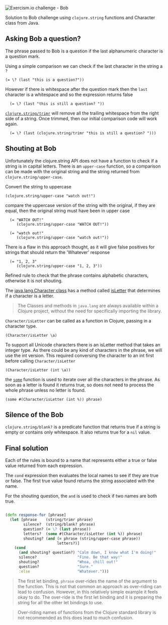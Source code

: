 ![Exercism.io challenge - Bob](https://raw.githubusercontent.com/practicalli/graphic-design/live/banners/exercism/exercisim-exercise-bob-banner.png)

Solution to Bob challenge using `clojure.string` functions and Character class from Java.

## Asking Bob a question?
The phrase passed to Bob is a question if the last alphanumeric character is a question mark.

Using a simple comparison we can check if the last character in the string a `?`

```eval-clojure
(= \? (last "this is a question?"))
```

However if there is whitespace after the question mark then the `last` character is a whitespace and so the expression returns false

```eval-clojure
  (= \? (last "this is still a question? "))

```

[`clojure.string/trimr`](https://clojuredocs.org/clojure.string/trimr) will remove all the trailing whitespace from the right side of a string.  Once trimmed, then our initial comparison code will work again.

```eval-clojure
  (= \? (last (clojure.string/trimr "this is still a question? ")))
```

## Shouting at Bob
Unfortunately the  clojure.string API does not have a function to check if a string is in capital letters.  There is an `upper-case` function, so a comparison can be made  with the original string and the string returned from `clojure.string/upper-case`.

Convert the string to uppercase
```
(clojure.string/upper-case "watch out!")
```

compare the uppercase version of the string with the original, if they are equal, then the original string must have been in upper case
```eval-clojure
  (= "WATCH OUT!"
     (clojure.string/upper-case "WATCH OUT!"))

```
```eval-clojure
  (= "watch out!"
     (clojure.string/upper-case "watch out!"))
```

There is a flaw in this approach thought, as it will give false positives for strings that should return the 'Whatever' response
```eval-clojure
  (= "1, 2, 3"
     (clojure.string/upper-case "1, 2, 3"))
```

Refined rule to check that the phrase contains alphabetic characters, otherwise it is not shouting.

The [java.lang.Character class](https://docs.oracle.com/en/java/javase/11/docs/api/java.base/java/lang/Character.html) has a method called [isLetter](https://docs.oracle.com/en/java/javase/11/docs/api/java.base/java/lang/Character.html#isLetter(char)) that determines if a character is a letter.


> The Classes and methods in `java.lang` are always available within a Clojure project, without the need for specifically importing the library.

`Character/isLetter` can be called as a function in Clojure, passing in a character type.

```
(Character/isLetter \a)
```

To support all Unicode characters there is an isLetter method that takes an integer type.  As there could be any kind of characters in the phrase, we will use the int version.  This required conversing the character to an int first before calling `Character/isLetter`

```
(Character/isLetter (int \a))
```
the [`some`](https://clojuredocs.org/clojure.core/some) function is used to iterate over all the characters in the phrase. As soon as a letter is found it returns true, so does not need to process the whole phrase unless no letter is found.

```
(some #(Character/isLetter (int %)) phrase)
```


## Silence of the Bob
`clojure.string/blank?` is a predicate function that returns true if a string is empty or contains only whitespace.  It also returns true for a `nil` value.


## Final solution
Each of the rules is bound to a name that represents either a true or false value returned from each expression.

The `cond` expression then evaluates the local names to see if they are true or false.  The first true value found returns the string associated with the name.

For the shouting question, the `and` is used to check if two names are both true.

```clojure

(defn response-for [phrase]
  (let [phrase    (string/trimr phrase)
        silence?  (string/blank? phrase)
        question? (= \? (last phrase))
        letters?  (some #(Character/isLetter (int %)) phrase)
        shouting? (and (= phrase (string/upper-case phrase))
                       letters?)]
    (cond
      (and shouting? question?) "Calm down, I know what I'm doing!"
      silence?                  "Fine. Be that way!"
      shouting?                 "Whoa, chill out!"
      question?                 "Sure."
      :else                     "Whatever.")))

```

> The first let binding, `phrase` over-rides the name of the argument to the function.  This is not that common an approach as over-riding can lead to confusion.  However, in this relatively simple example it feels okay to do.  The over-ride is the first let binding and it is preparing the string for all the other let bindings to use.

> Over-riding names of functions from the Clojure standard library is not recommended as this does lead to much confusion.
